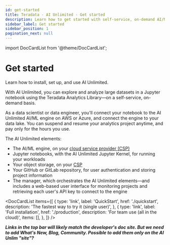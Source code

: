 ```yaml
---
id: get-started
title: Teradata - AI Unlimited - Get started
description: Learn how to get started with self-service, on-demand AI/ML engine.
sidebar_label: Get started
sidebar_position: 1
pagination_next: null
---
```


import DocCardList from '@theme/DocCardList';

# Get started

Learn how to install, set up, and use AI Unlimited. 

With AI Unlimited, you can explore and analyze large datasets in a Jupyter notebook using the Teradata Analytics Library&mdash;on a self-service, on-demand basis. 

As a data scientist or data engineer, you'll connect your notebook to the AI Unlimited AI/ML engine on AWS or Azure, and connect the engine to your data lake. You can suspend and resume your analytics project anytime, and pay only for the hours you use.

The AI Unlimited elements:
- The AI/ML engine, on your [cloud service provider (CSP)](/docs/glossary.md#glo-csp)
- Jupyter notebooks, with the AI Unlimited Jupyter Kernel, for running your workloads
- Your object storage, on your [CSP](/docs/glossary.md#glo-csp)
- Your GitHub or GitLab repository, for user authentication and storing project information
- The manager, which orchestrates the AI Unlimited elements&mdash;and includes a web-based user interface for monitoring projects and retrieving each user's API key to connect to the engine

<DocCardList items={[
  {
    type: 'link',
    label: 'QuickStart',
    href: './quickstart',
    description: 'The fastest way to try it (single user)',
  },
  {
    type: 'link',
    label: 'Full installation',
    href: './production',
    description: 'For team use (all in the cloud)',
    items: [],
  },
]} />


***Links in the top bar will likely match the developer's doc site. But we need to add What's New, Blog, Community. Possible to add them only on the AI Unlim "site"?***






